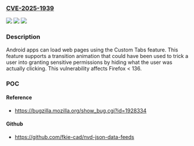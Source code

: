 ### [CVE-2025-1939](https://cve.mitre.org/cgi-bin/cvename.cgi?name=CVE-2025-1939)
![](https://img.shields.io/static/v1?label=Product&message=Firefox&color=blue)
![](https://img.shields.io/static/v1?label=Version&message=unspecified%3C%20136%20&color=brighgreen)
![](https://img.shields.io/static/v1?label=Vulnerability&message=Tapjacking%20in%20Android%20Custom%20Tabs%20using%20transition%20animations&color=brighgreen)

### Description

Android apps can load web pages using the Custom Tabs feature. This feature supports a transition animation that could have been used to trick a user into granting sensitive permissions by hiding what the user was actually clicking. This vulnerability affects Firefox < 136.

### POC

#### Reference
- https://bugzilla.mozilla.org/show_bug.cgi?id=1928334

#### Github
- https://github.com/fkie-cad/nvd-json-data-feeds

